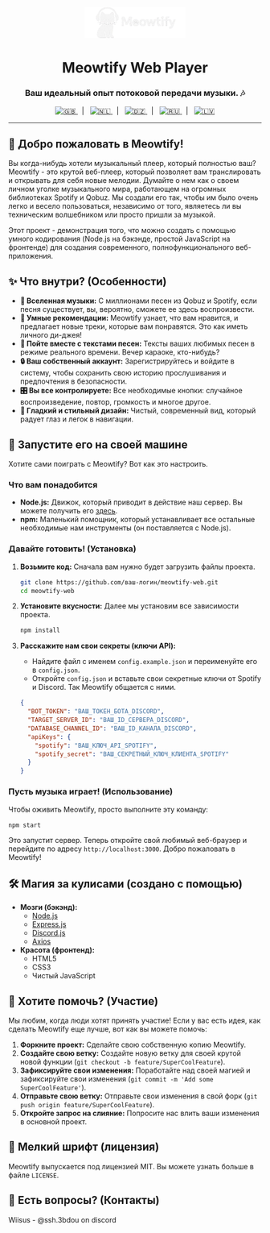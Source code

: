 <p align="center">
  <img src="assets/logo.png" alt="Meowtify Logo" width="200" />
</p>

<h1 align="center">Meowtify Web Player</h1>
<h3 align="center">Ваш идеальный опыт потоковой передачи музыки. 🎶</h3>

<p align="center">
  <a href="README.md" title="English">
    <img src="https://flagcdn.com/gb.svg" alt="🇬🇧" width="28" height="20" />
  </a>&nbsp;&nbsp;|&nbsp;&nbsp;
  <a href="README_nl.md" title="Dutch">
    <img src="https://flagcdn.com/nl.svg" alt="🇳🇱" width="28" height="20" />
  </a>&nbsp;&nbsp;|&nbsp;&nbsp;
  <a href="README_ar.md" title="Arabic">
    <img src="https://flagcdn.com/dz.svg" alt="🇩🇿" width="28" height="20" />
  </a>&nbsp;&nbsp;|&nbsp;&nbsp;
  <a href="README_ru.md" title="Russian">
    <img src="https://flagcdn.com/ru.svg" alt="🇷🇺" width="28" height="20" />
  </a>&nbsp;&nbsp;|&nbsp;&nbsp;
  <a href="README_lv.md" title="Latvian">
    <img src="https://flagcdn.com/lv.svg" alt="🇱🇻" width="28" height="20" />
  </a>
</p>

---

## 👋 Добро пожаловать в Meowtify!

Вы когда-нибудь хотели музыкальный плеер, который полностью ваш? Meowtify - это крутой веб-плеер, который позволяет вам транслировать и открывать для себя новые мелодии. Думайте о нем как о своем личном уголке музыкального мира, работающем на огромных библиотеках Spotify и Qobuz. Мы создали его так, чтобы им было очень легко и весело пользоваться, независимо от того, являетесь ли вы техническим волшебником или просто пришли за музыкой.

Этот проект - демонстрация того, что можно создать с помощью умного кодирования (Node.js на бэкэнде, простой JavaScript на фронтенде) для создания современного, полнофункционального веб-приложения.

## ✨ Что внутри? (Особенности)

*   **🎵 Вселенная музыки:** С миллионами песен из Qobuz и Spotify, если песня существует, вы, вероятно, сможете ее здесь воспроизвести.
*   **🤖 Умные рекомендации:** Meowtify узнает, что вам нравится, и предлагает новые треки, которые вам понравятся. Это как иметь личного ди-джея!
*   **🎤 Пойте вместе с текстами песен:** Тексты ваших любимых песен в режиме реального времени. Вечер караоке, кто-нибудь?
*   **🔒 Ваш собственный аккаунт:** Зарегистрируйтесь и войдите в систему, чтобы сохранить свою историю прослушивания и предпочтения в безопасности.
*   **🎛️ Вы все контролируете:** Все необходимые кнопки: случайное воспроизведение, повтор, громкость и многое другое.
*   **🎨 Гладкий и стильный дизайн:** Чистый, современный вид, который радует глаз и легок в навигации.

## 🚀 Запустите его на своей машине

Хотите сами поиграть с Meowtify? Вот как это настроить.

### Что вам понадобится

*   **Node.js:** Движок, который приводит в действие наш сервер. Вы можете получить его [здесь](https://nodejs.org/).
*   **npm:** Маленький помощник, который устанавливает все остальные необходимые нам инструменты (он поставляется с Node.js).

### Давайте готовить! (Установка)

1.  **Возьмите код:**
    Сначала вам нужно будет загрузить файлы проекта.
    ```sh
    git clone https://github.com/ваш-логин/meowtify-web.git
    cd meowtify-web
    ```

2.  **Установите вкусности:**
    Далее мы установим все зависимости проекта.
    ```sh
    npm install
    ```

3.  **Расскажите нам свои секреты (ключи API):**
    *   Найдите файл с именем `config.example.json` и переименуйте его в `config.json`.
    *   Откройте `config.json` и вставьте свои секретные ключи от Spotify и Discord. Так Meowtify общается с ними.
    ```json
    {
      "BOT_TOKEN": "ВАШ_ТОКЕН_БОТА_DISCORD",
      "TARGET_SERVER_ID": "ВАШ_ID_СЕРВЕРА_DISCORD",
      "DATABASE_CHANNEL_ID": "ВАШ_ID_КАНАЛА_DISCORD",
      "apiKeys": {
        "spotify": "ВАШ_КЛЮЧ_API_SPOTIFY",
        "spotify_secret": "ВАШ_СЕКРЕТНЫЙ_КЛЮЧ_КЛИЕНТА_SPOTIFY"
      }
    }
    ```

### Пусть музыка играет! (Использование)

Чтобы оживить Meowtify, просто выполните эту команду:

```sh
npm start
```

Это запустит сервер. Теперь откройте свой любимый веб-браузер и перейдите по адресу `http://localhost:3000`. Добро пожаловать в Meowtify!

## 🛠️ Магия за кулисами (создано с помощью)

*   **Мозги (бэкэнд):**
    *   [Node.js](https://nodejs.org/)
    *   [Express.js](https://expressjs.com/)
    *   [Discord.js](https://discord.js.org/)
    *   [Axios](https://axios-http.com/)
*   **Красота (фронтенд):**
    *   HTML5
    *   CSS3
    *   Чистый JavaScript

## 🤝 Хотите помочь? (Участие)

Мы любим, когда люди хотят принять участие! Если у вас есть идея, как сделать Meowtify еще лучше, вот как вы можете помочь:

1.  **Форкните проект:** Сделайте свою собственную копию Meowtify.
2.  **Создайте свою ветку:** Создайте новую ветку для своей крутой новой функции (`git checkout -b feature/SuperCoolFeature`).
3.  **Зафиксируйте свои изменения:** Поработайте над своей магией и зафиксируйте свои изменения (`git commit -m 'Add some SuperCoolFeature'`).
4.  **Отправьте свою ветку:** Отправьте свои изменения в свой форк (`git push origin feature/SuperCoolFeature`).
5.  **Откройте запрос на слияние:** Попросите нас влить ваши изменения в основной проект.

## 📄 Мелкий шрифт (лицензия)

Meowtify выпускается под лицензией MIT. Вы можете узнать больше в файле `LICENSE`.

## 📧 Есть вопросы? (Контакты)

Wiisus - @ssh.3bdou on discord


